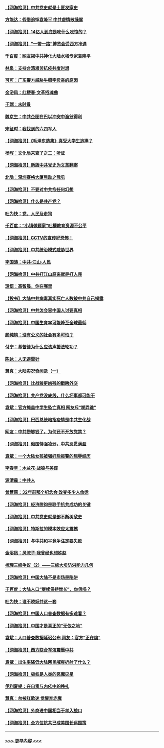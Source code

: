 #### [【网海拾贝】中共党史就是土匪发家史](../pages/nsc993/n12976478.md?t=05262352) 
#### [方能达：假借追悼袁隆平 中共虚情散臊腥](../pages/nsc993/n12976396.md?t=05262352) 
#### [【网海拾贝】14亿人到底是吃什么吃饱的？](../pages/nsc993/n12974125.md?t=05262352) 
#### [【网海拾贝】“一带一路”博览会受西方冷遇](../pages/nsc993/n12971787.md?t=05262352) 
#### [千百度：网友揭中共神化大陆水稻专家袁隆平](../pages/nsc993/n12971733.md?t=05262352) 
#### [林泉：支持台湾艰苦抗疫共度时艰](../pages/nsc993/n12971350.md?t=05262352) 
#### [可可：广东警方威胁牛腾宇母亲的原因](../pages/nsc993/n12971100.md?t=05262352) 
#### [金浴凤：红楼春·文革招魂曲](../pages/nsc993/n12970354.md?t=05262352) 
#### [千瑞：末时景](../pages/nsc993/n12970337.md?t=05262352) 
#### [魏京生：中共企图在巴以冲突中渔翁得利](../pages/nsc993/n12970286.md?t=05262352) 
#### [宋征时：我找到的六四军人](../pages/nsc993/n12970213.md?t=05262352) 
#### [【网海拾贝】《毛泽东选集》真受大学生追捧？](../pages/nsc993/n12968779.md?t=05262352) 
#### [杨晖：文化局来查了之二：听证](../pages/nsc993/n12966528.md?t=05262352) 
#### [【网海拾贝】新版中共党史为文革翻案](../pages/nsc993/n12967526.md?t=05262352) 
#### [北隐：深圳赛格大厦晃动之我见](../pages/nsc993/n12967393.md?t=05262352) 
#### [【网海拾贝】不要对中共抱任何幻想](../pages/nsc993/n12965222.md?t=05262352) 
#### [【网海拾贝】什么是共产党？](../pages/nsc993/n12962781.md?t=05262352) 
#### [吐为快：党、人民及走狗](../pages/nsc993/n12962747.md?t=05262352) 
#### [千百度：“小镇做题家”吐槽教育资源不公平](../pages/nsc993/n12962705.md?t=05262352) 
#### [【网海拾贝】CCTV的宣传好恐怖！](../pages/nsc993/n12959984.md?t=05262352) 
#### [【网海拾贝】中共统治模式威胁世界](../pages/nsc993/n12957622.md?t=05262352) 
#### [李国涛：中共‧江山‧人民](../pages/nsc993/n12957502.md?t=05262352) 
#### [【网海拾贝】中共打江山原来就是打人民](../pages/nsc993/n12954345.md?t=05262352) 
#### [理悟：高智晟，你在哪里](../pages/nsc993/n12953115.md?t=05262352) 
#### [【投书】大陆中共病毒真实死亡人数被中共自己揭露](../pages/nsc993/n12953050.md?t=05262352) 
#### [【网海拾贝】中共怎会容中国人讨要真相](../pages/nsc993/n12952161.md?t=05262352) 
#### [【网海拾贝】中国生育率可能降至全球最低](../pages/nsc993/n12948793.md?t=05262352) 
#### [颜纯钩：没有公义的社会有多可怕？](../pages/nsc993/n12947626.md?t=05262352) 
#### [付宁：基督徒为什么应该声援法轮功？](../pages/nsc993/n12947233.md?t=05262352) 
#### [陈达：人无避雷针](../pages/nsc993/n12947098.md?t=05262352) 
#### [慧真：大陆实况奇闻录（一）](../pages/nsc993/n12945811.md?t=05262352) 
#### [【网海拾贝】比战狼更凶残的戳瞎外交](../pages/nsc993/n12945717.md?t=05262352) 
#### [【网海拾贝】共产党没底线，什么坏事都可能干](../pages/nsc993/n12942090.md?t=05262352) 
#### [袁斌：官方掩盖中学生坠亡真相 网友斥“糊弄谁”](../pages/nsc993/n12942029.md?t=05262352) 
#### [【网海拾贝】巴西总统暗指疫情是中共生化战](../pages/nsc993/n12938999.md?t=05262352) 
#### [网友：中共捞够钱了，为何还不开放党禁？](../pages/nsc993/n12938952.md?t=05262352) 
#### [【网海拾贝】俄国恃强凌弱，中共恶贯满盈](../pages/nsc993/n12936626.md?t=05262352) 
#### [袁斌：一个大陆女孩被强奸后报警的屈辱经历](../pages/nsc993/n12936547.md?t=05262352) 
#### [李春草：木兰花·战狼与美谍](../pages/nsc993/n12935995.md?t=05262352) 
#### [源清晨：中共人](../pages/nsc993/n12935589.md?t=05262352) 
#### [曾慧燕：32年前那个纪念会 改变多少人命运](../pages/nsc993/n12934233.md?t=05262352) 
#### [【网海拾贝】经济脱钩是联手抗共成功的关键](../pages/nsc993/n12934176.md?t=05262352) 
#### [【网海拾贝】中共党史就是部不断树敌史](../pages/nsc993/n12932844.md?t=05262352) 
#### [【网海拾贝】特斯拉的模本效应太震撼](../pages/nsc993/n12925626.md?t=05262352) 
#### [【网海拾贝】与中共和平竞争注定要失败](../pages/nsc993/n12923326.md?t=05262352) 
#### [金浴凤：风流子‧我曾经也想姓赵](../pages/nsc993/n12920911.md?t=05262352) 
#### [梳理三峡争议（2）——三峡大坝防洪能力几何](../pages/nsc993/n12920173.md?t=05262352) 
#### [【网海拾贝】中国大陆不是市场是陷阱](../pages/nsc993/n12920143.md?t=05262352) 
#### [千百度：大陆人口“继续保持增长”，你信吗？](../pages/nsc993/n12918946.md?t=05262352) 
#### [吐为快：谁不晓妖共这一套](../pages/nsc993/n12918941.md?t=05262352) 
#### [【网海拾贝】中国人口普查数据有多难看？](../pages/nsc993/n12917822.md?t=05262352) 
#### [【网海拾贝】中国才是真正的“无依之地”](../pages/nsc993/n12915845.md?t=05262352) 
#### [袁斌：人口普查数据延迟公布 网友：官方“正在编”](../pages/nsc993/n12915748.md?t=05262352) 
#### [【网海拾贝】西方联合军演震慑中共](../pages/nsc993/n12913466.md?t=05262352) 
#### [袁斌：出生率降低大陆网民喊爽折射了什么？](../pages/nsc993/n12913365.md?t=05262352) 
#### [【网海拾贝】极权是人类的恶魔灾星](../pages/nsc993/n12910697.md?t=05262352) 
#### [伊利夏提：在自责与内疚中的挣扎](../pages/nsc993/n12910493.md?t=05262352) 
#### [慧真：勿被红歌迷 觉醒弃赤魔](../pages/nsc993/n12910485.md?t=05262352) 
#### [【网海拾贝】外商进中国相当于羊入狼口](../pages/nsc993/n12908274.md?t=05262352) 
#### [【网海拾贝】全方位抗共已成美国长远国策](../pages/nsc993/n12906878.md?t=05262352) 

----
#### [ >>> 更早内容 <<< ](../indexes/nsc993-earlier.md)
